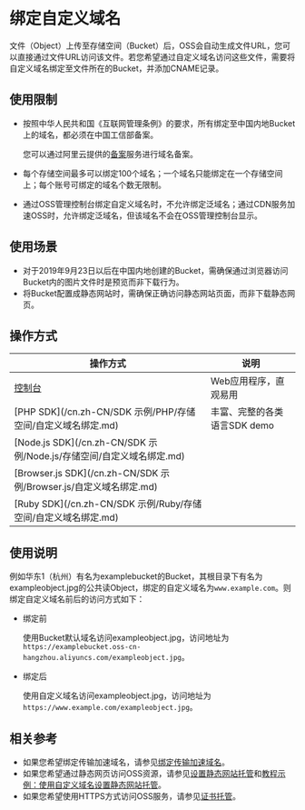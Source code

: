 # 绑定自定义域名

文件（Object）上传至存储空间（Bucket）后，OSS会自动生成文件URL，您可以直接通过文件URL访问该文件。若您希望通过自定义域名访问这些文件，需要将自定义域名绑定至文件所在的Bucket，并添加CNAME记录。

## 使用限制

-   按照中华人民共和国《互联网管理条例》的要求，所有绑定至中国内地Bucket上的域名，都必须在中国工信部备案。

    您可以通过阿里云提供的[备案](https://beian.aliyun.com/order/selfBaIndex.htm)服务进行域名备案。

-   每个存储空间最多可以绑定100个域名；一个域名只能绑定在一个存储空间上；每个账号可绑定的域名个数无限制。
-   通过OSS管理控制台绑定自定义域名时，不允许绑定泛域名；通过CDN服务加速OSS时，允许绑定泛域名，但该域名不会在OSS管理控制台显示。

## 使用场景

-   对于2019年9月23日以后在中国内地创建的Bucket，需确保通过浏览器访问Bucket内的图片文件时是预览而非下载行为。
-   将Bucket配置成静态网站时，需确保正确访问静态网站页面，而非下载静态网页。

## 操作方式

|操作方式|说明|
|----|--|
|[控制台](/cn.zh-CN/控制台用户指南/存储空间管理/传输管理/绑定自定义域名.md)|Web应用程序，直观易用|
|[PHP SDK](/cn.zh-CN/SDK 示例/PHP/存储空间/自定义域名绑定.md)|丰富、完整的各类语言SDK demo|
|[Node.js SDK](/cn.zh-CN/SDK 示例/Node.js/存储空间/自定义域名绑定.md)|
|[Browser.js SDK](/cn.zh-CN/SDK 示例/Browser.js/自定义域名绑定.md)|
|[Ruby SDK](/cn.zh-CN/SDK 示例/Ruby/存储空间/自定义域名绑定.md)|

## 使用说明

例如华东1（杭州）有名为examplebucket的Bucket，其根目录下有名为exampleobject.jpg的公共读Object，绑定的自定义域名为`www.example.com`。则绑定自定义域名前后的访问方式如下：

-   绑定前

    使用Bucket默认域名访问exampleobject.jpg，访问地址为`https://examplebucket.oss-cn-hangzhou.aliyuncs.com/exampleobject.jpg`。

-   绑定后

    使用自定义域名访问exampleobject.jpg，访问地址为`https://www.example.com/exampleobject.jpg`。


## 相关参考

-   如果您希望绑定传输加速域名，请参见[绑定传输加速域名](/cn.zh-CN/控制台用户指南/存储空间管理/传输管理/绑定传输加速域名.md)。
-   如果您希望通过静态网页访问OSS资源，请参见[设置静态网站托管](/cn.zh-CN/控制台用户指南/存储空间管理/基础设置/设置静态网站托管.md)和[教程示例：使用自定义域名设置静态网站托管](/cn.zh-CN/开发指南/静态网站托管/教程示例：使用自定义域名设置静态网站托管.md)。
-   如果您希望使用HTTPS方式访问OSS服务，请参见[证书托管](/cn.zh-CN/控制台用户指南/存储空间管理/传输管理/证书托管.md)。

